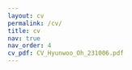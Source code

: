 ```yaml
---
layout: cv
permalink: /cv/
title: cv
nav: true
nav_order: 4
cv_pdf: CV_Hyunwoo_Oh_231006.pdf
---
```

